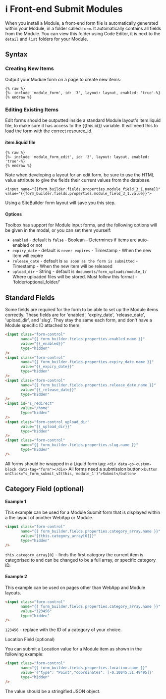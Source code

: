 # ℹ️ Front-end Submit Modules

When you install a Module, a front-end form file is automatically generated within your Module, in a folder called `form`. It automatically contains all fields from the Module. You can view this folder using Code Editor, it is next to the `detail` and `list` folders for your Module.

## Syntax

### Creating New Items

Output your Module form on a page to create new items:

```
{% raw %}
{%- include 'module_form', id: '3', layout: layout, enabled: 'true'-%}
{% endraw %}

```

### Editing Existing Items

Edit forms should be outputted inside a standard Module layout's item.liquid file, to make sure it has access to the \{{this.id\}} variable. It will need this to load the form with the correct resource\_id.

#### item.liquid file

```
{% raw %}
{%- include 'module_form_edit', id: '3', layout: layout, enabled: 'true'-%}
{% endraw %}
```

Note when developing a layout for an edit form, be sure to use the HTML value attribute to give the fields their current values from the database.

```
<input name="{{form_builder.fields.properties.module_field_3_1.name}}" value="{{form_builder.fields.properties.module_field_3_1.value}}">
```

Using a SiteBuilder form layout will save you this step.

#### Options

Toolbox has support for Module input forms, and the following options will be given in the modal, or you can set them yourself:

* `enabled` - default is `false` - Boolean - Determines if items are auto-enabled or not
* `expiry_date` - default is `never expires` - Timestamp - When the new item will expire
* `release_date` - default is `as soon as the form is submitted` - Timestamp - When the new item will be released
* `upload_dir` - String - default is `documents/form_uploads/module_1/` Where uploaded files will be stored. Must follow this format - 'folder/optional\_folder/'

## Standard Fields

Some fields are required for the form to be able to set up the Module items correctly. These fields are for 'enabled', 'expiry\_date', 'release\_date', 'upload\_dir', and 'slug'. They stay the same each form, and don't have a Module specific ID attached to them.

```html
<input class="form-control" 
       name="{{ form_builder.fields.properties.enabled.name }}" 
       value="{{_enabled}}" 
       type="hidden"
/>
<input class="form-control" 
       name="{{ form_builder.fields.properties.expiry_date.name }}" 
       value="{{_expiry_date}}" 
       type="hidden"
/>
<input class="form-control" 
       name="{{ form_builder.fields.properties.release_date.name }}" 
       value="{{_release_date}}" 
       type="hidden"
/>
<input id="s_redirect" 
       value="/home" 
       type="hidden"
/>
<input class="form-control upload_dir" 
       value="{{_upload_dir}}" 
       type="hidden"
/>
<input class="form-control" 
       name="{{ form_builder.fields.properties.slug.name }}" 
       type="hidden"
/>

```

All forms should be wrapped in a Liquid form tag: `<div data-gb-custom-block data-tag="form"></div>` All forms need a submission button:`<button onClick="s_form_submit_v2(this,'module_1')">Submit</button>`

## Category Field (optional)

#### Example 1

This example can be used for a Module Submit form that is displayed within a the layout of another WebApp or Module.

```html
<input class="form-control" 
       name="{{ form_builder.fields.properties.category_array.name }}" 
       value="{{this.category_array[0]}}" 
       type="hidden"
/>
```

`this.category_array[0]` - finds the first category the current item is categorised to and can be changed to be a full array, or specific category ID.

#### Example 2

This example can be used on pages other than WebApp and Module layouts.

```html
<input class="form-control" 
       name="{{ form_builder.fields.properties.category_array.name }}" 
       value="123456" 
       type="hidden"
/>
```

`123456` - replace with the ID of a category of your choice.

Location Field (optional)

You can submit a Location value for a Module item as shown in the following example:

```html
<input class="form-control" 
       name="{{ form_builder.fields.properties.location.name }}" 
       value='{"type": "Point","coordinates": [-0.10045,51.49495]}' 
       type="hidden"
/>
```

The value should be a stringified JSON object.
